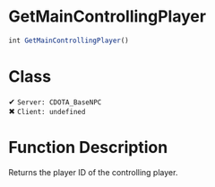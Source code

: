 # GetMainControllingPlayer
```js	
int GetMainControllingPlayer()
```
# Class
✔ `Server: CDOTA_BaseNPC`  
✖ `Client: undefined`  

# Function Description
Returns the player ID of the controlling player.
